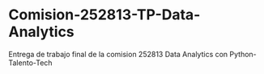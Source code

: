 # Comision-252813-TP-Data-Analytics
Entrega de trabajo final de la comision 252813 Data Analytics con Python- Talento-Tech

